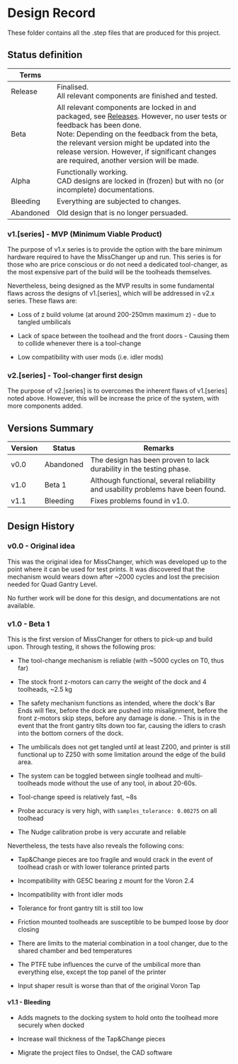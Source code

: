 # Design Record

These folder contains all the .step files that are produced for this project.

## Status definition

| Terms     |                                                                                                                                                                                                                                                                                                                                 |
| --------- | ------------------------------------------------------------------------------------------------------------------------------------------------------------------------------------------------------------------------------------------------------------------------------------------------------------------------------- |
| Release   | Finalised.<br>All relevant components are finished and tested.                                                                                                                                                                                                                                                                  |
| Beta      | All relevant components are locked in and packaged, see [Releases](./Releases). However, no user tests or feedback has been done.<br>Note: Depending on the feedback from the beta, the relevant version might be updated into the release version. However, if significant changes are required, another version will be made. |
| Alpha     | Functionally working.<br>CAD designs are locked in (frozen) but with no (or incomplete) documentations.                                                                                                                                                                                                                         |
| Bleeding  | Everything are subjected to changes.                                                                                                                                                                                                                                                                                            |
| Abandoned | Old design that is no longer persuaded.                                                                                                                                                                                                                                                                                         |

### v1.[series] - MVP (Minimum Viable Product)

The purpose of v1.x series is to provide the option with the bare minimum hardware required to have the MissChanger up and run. This series is for those who are price conscious or do not need a dedicated tool-changer, as the most expensive part of the build will be the toolheads themselves.

Nevertheless, being designed as the MVP results in some fundamental flaws across the designs of v1.[series], which will be addressed in v2.x series. These flaws are:

- Loss of z build volume (at around 200-250mm maximum z) - due to tangled umbilicals

- Lack of space between the toolhead and the front doors - Causing them to collide whenever there is a tool-change

- Low compatibility with user mods (i.e. idler mods)

### v2.[series] - Tool-changer first design

The purpose of v2.[series] is to overcomes the inherent flaws of v1.[series] noted above. However, this will be increase the price of the system, with more components added.

## Versions Summary

| Version | Status    | Remarks                                                                          |
| ------- | --------- | -------------------------------------------------------------------------------- |
| v0.0    | Abandoned | The design has been proven to lack durability in the testing phase.              |
| v1.0    | Beta 1    | Although functional, several reliability and usability problems have been found. |
| v1.1    | Bleeding  | Fixes problems found in v1.0.                                                    |

## Design History

### v0.0 - Original idea

This was the original idea for MissChanger, which was developed up to the point where it can be used for test prints. It was discovered that the mechanism would wears down after ~2000 cycles and lost the precision needed for Quad Gantry Level.

No further work will be done for this design, and documentations are not available.

### v1.0 - Beta 1

This is the first version of MissChanger for others to pick-up and build upon. Through testing, it shows the following pros:

- The tool-change mechanism is reliable (with ~5000 cycles on T0, thus far)

- The stock front z-motors can carry the weight of the dock and 4 toolheads, ~2.5 kg

- The safety mechanism functions as intended, where the dock's Bar Ends will flex, before the dock are pushed into misalignment, before the front z-motors skip steps, before any damage is done. - This is in the event that the front gantry tilts down too far, causing the idlers to crash into the bottom corners of the dock.

- The umbilicals does not get tangled until at least Z200, and printer is still functional up to Z250 with some limitation around the edge of the build area.

- The system can be toggled between single toolhead and multi-toolheads mode without the use of any tool, in about 20-60s.

- Tool-change speed is relatively fast, ~8s

- Probe accuracy is very high, with `samples_tolerance: 0.00275` on all toolhead

- The Nudge calibration probe is very accurate and reliable

Nevertheless, the tests have also reveals the following cons:

- Tap&Change pieces are too fragile and would crack in the event of toolhead crash or with lower tolerance printed parts

- Incompatibility with GE5C bearing z mount for the Voron 2.4

- Incompatibility with front idler mods

- Tolerance for front gantry tilt is still too low

- Friction mounted toolheads are susceptible to be bumped loose by door closing

- There are limits to the material combination in a tool changer, due to the shared chamber and bed temperatures

- The PTFE tube influences the curve of the umbilical more than everything else, except the top panel of the printer

- Input shaper result is worse than that of the original Voron Tap

#### v1.1 - Bleeding

- Adds magnets to the docking system to hold onto the toolhead more securely when docked

- Increase wall thickness of the Tap&Change pieces

- Migrate the project files to Ondsel, the CAD software
